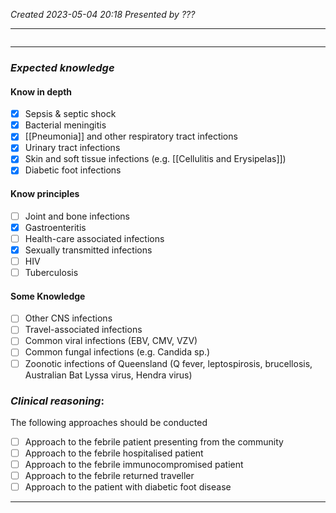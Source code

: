*Created 2023-05-04 20:18*
*Presented by ???*

---
```toc
```
---

### *Expected knowledge*
#### Know in depth
- [x] Sepsis & septic shock
- [x] Bacterial meningitis
- [x] [[Pneumonia]] and other respiratory tract infections
- [x] Urinary tract infections
- [x] Skin and soft tissue infections (e.g. [[Cellulitis and Erysipelas]])
- [x] Diabetic foot infections

#### Know principles
- [ ] Joint and bone infections
- [x] Gastroenteritis
- [ ] Health-care associated infections
- [x] Sexually transmitted infections
- [ ] HIV
- [ ] Tuberculosis

#### Some Knowledge
- [ ] Other CNS infections
- [ ] Travel-associated infections
- [ ] Common viral infections (EBV, CMV, VZV)
- [ ] Common fungal infections (e.g. Candida sp.)
- [ ] Zoonotic infections of Queensland (Q fever, leptospirosis, brucellosis, Australian Bat Lyssa virus, Hendra virus)

### *Clinical reasoning*:
The following approaches should be conducted
- [ ] Approach to the febrile patient presenting from the community
- [ ] Approach to the febrile hospitalised patient
- [ ] Approach to the febrile immunocompromised patient
- [ ] Approach to the febrile returned traveller
- [ ] Approach to the patient with diabetic foot disease

---